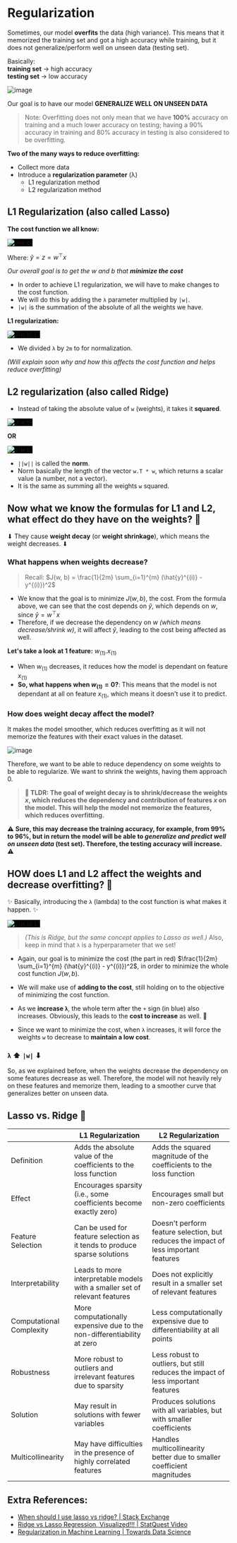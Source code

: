 # Regularization
Sometimes, our model **overfits** the data (high variance). This means that it memorized the training set and got a high accuracy while training, but it does not generalize/perform well on unseen data (testing set).

Basically:<br>**training set** -> high accuracy<br>**testing set** -> low accuracy

![image](https://user-images.githubusercontent.com/70928356/236968666-c088ef32-8ca4-40bd-824a-cc43e4c0fa7a.png)

Our goal is to have our model **GENERALIZE WELL ON UNSEEN DATA**

> Note: Overfitting does not only mean that we have **100%** accuracy on training and a much lower accuracy on testing; having a 90% accuracy in training and 80% accuracy in testing is also considered to be overfitting.

**Two of the many ways to reduce overfitting:**
- Collect more data
- Introduce a **regularization parameter** (λ)
  - L1 regularization method
  - L2 regularization method

## L1 Regularization (also called Lasso)
**The cost function we all know:**

<img src="https://latex.codecogs.com/svg.latex?\Large&space;\color{white}J(w,b)%20=%20\frac{1}{2m}%20\sum_{i=1}^{m}%20(\hat{y}_i%20-%20y_i)^2" style="background-color:black;" alt="J(w,b)" />

Where: $\hat{y} = z = w^\top x$

*Our overall goal is to get the w and b that **minimize the cost***

- In order to achieve L1 regularization, we will have to make changes to the cost function. 
- We will do this by adding the `λ` parameter multiplied by `|w|`. 
- `|w|` is the summation of the absolute of all the weights we have.

**L1 regularization:**

<img src="https://latex.codecogs.com/svg.latex?\Large&space;\color{white}J(w,b)%20=%20\frac{1}{2m}%20\sum_{i=1}^{m}%20(\hat{y}_i%20-%20y_i)^2%20+%20\frac{\lambda}{2m}%20\sum_{j=1}^{m}%20|w_j|" style="background-color:black;" alt="J(w,b) L1"/>

- We divided `λ` by `2m` to for normalization.

*(Will explain soon why and how this affects the cost function and helps reduce overfitting)*

## L2 regularization (also called Ridge)
- Instead of taking the absolute value of `w` (weights), it takes it **squared**.

<img src="https://latex.codecogs.com/svg.latex?\Large&space;\color{white}J(w,b)%20=%20\frac{1}{2m}%20\sum_{i=1}^{m}%20(\hat{y}_i%20-%20y_i)^2%20+%20\frac{\lambda}{2m}%20\sum_{j=1}^{m}%20w_j^2" style="background-color:black;" alt="J(w,b)"/>

**OR**

<img src="https://latex.codecogs.com/svg.latex?\Large&space;\color{white}J(w,b)%20=%20\frac{1}{2m}%20\sum_{i=1}^{m}%20(\hat{y}_i%20-%20y_i)^2%20+%20\frac{\lambda}{2m}%20\|w\|_2^2" style="background-color:black;" alt="J(w,b)"/>

- `||w||` is called the **norm**. 
- Norm basically the length of the vector `w.T * w`, which returns a scalar value (a number, not a vector).
- It is the same as summing all the weights `w` squared.

## Now what we know the formulas for L1 and L2, what effect do they have on the weights? 🤔
⬇ They cause **weight decay** (or **weight shrinkage**), which means the weight decreases. ⬇

### What happens when weights decrease?
> Recall: $J(w, b) = \frac{1}{2m} \sum_{i=1}^{m} (\hat{y}^{(i)} - y^{(i)})^2\$

- We know that the goal is to minimize $J(w,b)$, the cost. From the formula above, we can see that the cost depends on $\hat{y}$, which depends on $w$, since $\hat{y} = w^\top x$
- Therefore, if we decrease the dependency on $w$ _(which means decrease/shrink $w$)_, it will affect $\hat{y}$, leading to the cost being affected as well.

**Let's take a look at 1 feature:**
$w_{(1)} . x_{(1)}$

- When $w_{(1)}$ decreases, it reduces how the model is dependant on feature $x_{(1)}$
- **So, what happens when $w_{(1)}=0$?**: This means that the model is not dependant at all on feature $x_{(1)}$, which means it doesn't use it to predict.

### How does weight decay affect the model?
It makes the model smoother, which reduces overfitting as it will not memorize the features with their exact values in the dataset.

![image](https://github.com/SohailaDiab/Supervised-Learning-Course/assets/70928356/8d25705f-bf55-4759-94d4-10c006731575)

Therefore, we want to be able to reduce dependency on some weights to be able to regularize. We want to shrink the weights, having them approach 0.

> **📝 TLDR: The goal of weight decay is to shrink/decrease the weights $x$, which reduces the dependency and contribution of features $x$ on the model. This will help the model not memorize the features, which reduces overfitting.**

⚠ **Sure, this may decrease the training accuracy, for example, from 99% to 96%, but in return the model will be able to _generalize and predict well on unseen data_ (test set). Therefore, the testing accuracy will increase.** ⚠


## HOW does L1 and L2 affect the weights and decrease overfitting? 🤔
✨ Basically, introducing the `λ` (lambda) to the cost function is what makes it happen. ✨

<img src="https://latex.codecogs.com/svg.latex?\Large&space;\color{white}J(w,b)%20=\underline{\color{red}\frac{1}{2m}%20\sum_{i=1}^{m}%20(\hat{y}_i%20-%20y_i)^2}%20+\underline{\color{blue}\frac{\lambda}{2m}%20\sum_{j=1}^{m}%20|w_j|}" style="background-color:black;" alt="J(w,b) L1"/>

> *(This is Ridge, but the same concept applies to Lasso as well.)*
> Also, keep in mind that `λ` is a hyperparameter that we set!

- Again, our goal is to minimize the cost (the part in red) $\frac{1}{2m} \sum_{i=1}^{m} (\hat{y}^{(i)} - y^{(i)})^2\$, in order to minimize the whole cost function $J(w, b)$.
- We will make use of **adding to the cost**, still holding on to the objective of minimizing the cost function.


- As we **increase `λ`**, the whole term after the `+` sign (in blue) also increases. Obviously, this leads to the **cost to increase** as well. 😬
- Since we want to minimize the cost, when `λ` increases, it will force the weights `w` to decrease to **maintain a low cost**.

### `λ` ⬆ `|w|` ⬇

So, as we explained before, when the weights decrease the dependency on some features decrease as well. Therefore, the model will not heavily rely on these features and memorize them, leading to a smoother curve that generalizes better on unseen data.

## Lasso vs. Ridge 🧐
|            | L1 Regularization                                     | L2 Regularization                                     |
|------------|-------------------------------------------------------|-------------------------------------------------------|
| Definition | Adds the absolute value of the coefficients to the loss function | Adds the squared magnitude of the coefficients to the loss function |
| Effect     | Encourages sparsity (i.e., some coefficients become exactly zero) | Encourages small but non-zero coefficients              |
| Feature Selection | Can be used for feature selection as it tends to produce sparse solutions | Doesn't perform feature selection, but reduces the impact of less important features |
| Interpretability | Leads to more interpretable models with a smaller set of relevant features | Does not explicitly result in a smaller set of relevant features |
| Computational Complexity | More computationally expensive due to the non-differentiability at zero | Less computationally expensive due to differentiability at all points |
| Robustness | More robust to outliers and irrelevant features due to sparsity | Less robust to outliers, but still reduces the impact of less important features |
| Solution | May result in solutions with fewer variables | Produces solutions with all variables, but with smaller coefficients |
| Multicollinearity | May have difficulties in the presence of highly correlated features | Handles multicollinearity better due to smaller coefficient magnitudes |

## Extra References:
- [When should I use lasso vs ridge? | Stack Exchange](https://stats.stackexchange.com/questions/866/when-should-i-use-lasso-vs-ridge)
- [Ridge vs Lasso Regression, Visualized!!! | StatQuest Video](https://www.youtube.com/watch?v=Xm2C_gTAl8c)
- [Regularization in Machine Learning | Towards Data Science](https://towardsdatascience.com/regularization-in-machine-learning-76441ddcf99a)
